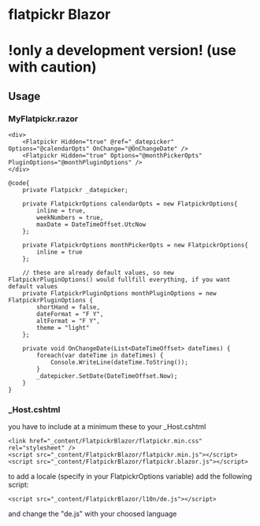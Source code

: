 # flatpickr Blazor

# !only a development version! (use with caution)

## Usage

### MyFlatpickr.razor
	<div>
		<Flatpickr Hidden="true" @ref="_datepicker" Options="@calendarOpts" OnChange="@OnChangeDate" />
		<Flatpickr Hidden="true" Options="@monthPickerOpts" PluginOptions="@monthPluginOptions" />
	</div>

	@code{
		private Flatpickr _datepicker;

		private FlatpickrOptions calendarOpts = new FlatpickrOptions{
			inline = true,
			weekNumbers = true,
			maxDate = DateTimeOffset.UtcNow
		};

		private FlatpickrOptions monthPickerOpts = new FlatpickrOptions{
			inline = true
		};

		// these are already default values, so new FlatpickrPluginOptions() would fullfill everything, if you want default values
		private FlatpickrPluginOptions monthPluginOptions = new FlatpickrPluginOptions {
		    shortHand = false, 
            dateFormat = "F Y",
            altFormat = "F Y",
            theme = "light"
		};

		private void OnChangeDate(List<DateTimeOffset> dateTimes) {
			foreach(var dateTime in dateTimes) {
				Console.WriteLine(dateTime.ToString());
			}
			_datepicker.SetDate(DateTimeOffset.Now);
		}
	}

### _Host.cshtml

you have to include at a minimum these to your _Host.cshtml

	<link href="_content/FlatpickrBlazor/flatpickr.min.css" rel="stylesheet" />
	<script src="_content/FlatpickrBlazor/flatpickr.min.js"></script>
	<script src="_content/FlatpickrBlazor/flatpickr.blazor.js"></script>


to add a locale (specify in your FlatpickrOptions variable) add the following script:

	<script src="_content/FlatpickrBlazor/l10n/de.js"></script>

and change the "de.js" with your choosed language
